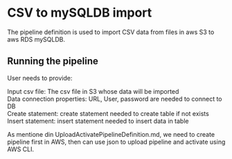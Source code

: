 # CSV to mySQLDB import

The pipeline definition is used to import CSV data from files in aws S3 to aws RDS mySQLDB.

## Running the pipeline

User needs to provide:

Input csv file: The csv file in S3 whose data will be imported<br/>
Data connection properties: URL, User, password are needed to connect to DB<br/>
Create statement: create statement needed to create table if not exists<br/>
Insert statement: insert statement needed to insert data in table

As mentione din UploadActivatePipelineDefinition.md, we need to create pipeline first in AWS, then can use json to upload pipeline and activate using AWS CLI.
